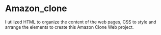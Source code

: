 # Amazon_clone
I utilized HTML to organize the content of the web pages, CSS to style and arrange the elements to create this Amazon Clone Web project.
